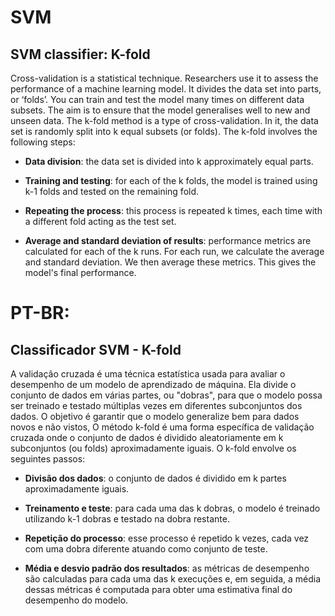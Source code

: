 # SVM

## SVM classifier: K-fold
Cross-validation is a statistical technique. Researchers use it to assess the performance of a machine learning model. It divides the data set into parts, or ‘folds’. You can train and test the model many times on different data subsets. The aim is to ensure that the model generalises well to new and unseen data. The k-fold method is a type of cross-validation. In it, the data set is randomly split into k equal subsets (or folds). The k-fold involves the following steps:

- **Data division**: the data set is divided into k approximately equal parts.

- **Training and testing**: for each of the k folds, the model is trained using k-1 folds and tested on the remaining fold.

- **Repeating the process**: this process is repeated k times, each time with a different fold acting as the test set.

- **Average and standard deviation of results**: performance metrics are calculated for each of the k runs. For each run, we calculate the average and standard deviation. We then average these metrics. This gives the model's final performance.




# PT-BR:
## Classificador SVM - K-fold
A validação cruzada é uma técnica estatística usada para avaliar o desempenho de um modelo de aprendizado de máquina. Ela divide o conjunto de dados em várias partes, ou "dobras", para que o modelo possa ser treinado e testado múltiplas vezes em diferentes subconjuntos dos dados. O objetivo é garantir que o modelo generalize bem para dados novos e não vistos,
O método k-fold é uma forma específica de validação cruzada onde o conjunto de dados é dividido aleatoriamente em k subconjuntos (ou folds) aproximadamente iguais. O k-fold envolve os seguintes passos:

- **Divisão dos dados**: o conjunto de dados é dividido em k partes aproximadamente iguais.

- **Treinamento e teste**: para cada uma das k dobras, o modelo é treinado utilizando k-1 dobras e testado na dobra restante.

- **Repetição do processo**: esse processo é repetido k vezes, cada vez com uma dobra diferente atuando como conjunto de teste.

- **Média e desvio padrão dos resultados**: as métricas de desempenho são calculadas para cada uma das k execuções e, em seguida, a média dessas métricas é computada para obter uma estimativa final do desempenho do modelo.

